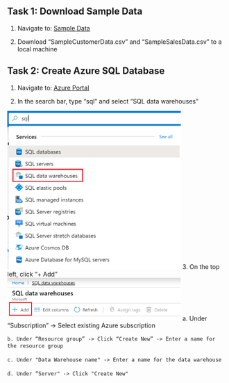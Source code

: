 ##  Task 1: Download Sample Data

 1. Navigate to: [Sample Data](https://github.com/matthewrodin/AzureAnalysisServices-SlidingWindowPartitioning/tree/master/Sample%20Data)
 
 2. Download “SampleCustomerData.csv” and “SampleSalesData.csv” to a local machine


##  Task 2: Create Azure SQL Database

 1. Navigate to: [Azure Portal](https://portal.azure.com/)  
 
 2. In the search bar, type “sql” and select “SQL data warehouses”
 <img src="./Pictures/aas1.png" width="400">
 3. On the top left, click “+ Add”
 <img src="./Pictures/aas2.png" width="400"> 
 	a. Under “Subscription” -> Select existing Azure subscription 

 	b. Under “Resource group” -> Click “Create New” -> Enter a name for the resource group 

 	c. Under "Data Warehouse name" -> Enter a name for the data warehouse 

 	d. Under “Server" -> Click "Create New" 